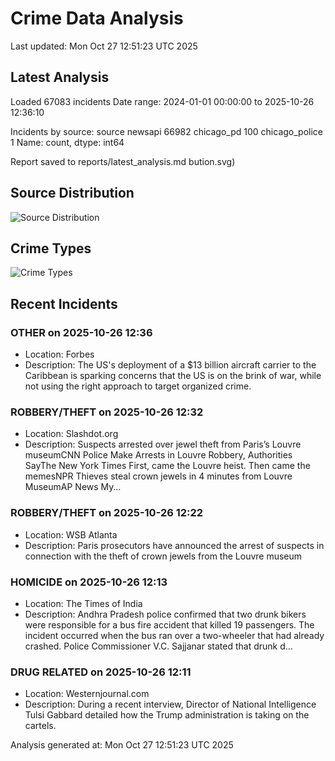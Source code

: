 # Crime Data Analysis
Last updated: Mon Oct 27 12:51:23 UTC 2025

## Latest Analysis

Loaded 67083 incidents
Date range: 2024-01-01 00:00:00 to 2025-10-26 12:36:10

Incidents by source:
source
newsapi           66982
chicago_pd          100
chicago_police        1
Name: count, dtype: int64

Report saved to reports/latest_analysis.md
bution.svg)

## Source Distribution
![Source Distribution](images/source_distribution.svg)

## Crime Types
![Crime Types](images/crime_types.svg)

## Recent Incidents

### OTHER on 2025-10-26 12:36
- Location: Forbes
- Description: The US's deployment of a $13 billion aircraft carrier to the Caribbean is sparking concerns that the US is on the brink of war, while not using the right approach to target organized crime.


### ROBBERY/THEFT on 2025-10-26 12:32
- Location: Slashdot.org
- Description: Suspects arrested over jewel theft from Paris’s Louvre museumCNN Police Make Arrests in Louvre Robbery, Authorities SayThe New York Times First, came the Louvre heist. Then came the memesNPR Thieves steal crown jewels in 4 minutes from Louvre MuseumAP News My…


### ROBBERY/THEFT on 2025-10-26 12:22
- Location: WSB Atlanta
- Description: Paris prosecutors have announced the arrest of suspects in connection with the theft of crown jewels from the Louvre museum


### HOMICIDE on 2025-10-26 12:13
- Location: The Times of India
- Description: Andhra Pradesh police confirmed that two drunk bikers were responsible for a bus fire accident that killed 19 passengers. The incident occurred when the bus ran over a two-wheeler that had already crashed. Police Commissioner V.C. Sajjanar stated that drunk d…


### DRUG RELATED on 2025-10-26 12:11
- Location: Westernjournal.com
- Description: During a recent interview, Director of National Intelligence Tulsi Gabbard detailed how the Trump administration is taking on the cartels.

Analysis generated at: Mon Oct 27 12:51:23 UTC 2025

